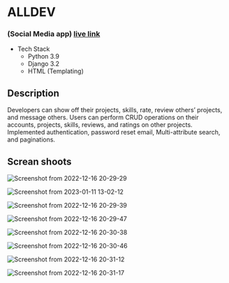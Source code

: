 # ALLDEV
### (Social Media app) [live link](https://web-production-d39a.up.railway.app/)
- Tech Stack
  - Python 3.9
  - Django 3.2
  - HTML (Templating)
  
## Description 
Developers can show off their projects, skills, rate, review others’ projects, and
message others. Users can perform CRUD operations on their accounts, projects,
skills, reviews, and ratings on other projects. Implemented authentication,
password reset email, Multi-attribute search, and paginations.

## Screan shoots 


![Screenshot from 2022-12-16 20-29-29](https://user-images.githubusercontent.com/88018904/211745930-1d8474fc-a418-4291-8eb6-e858a3fc93b4.png)

![Screenshot from 2023-01-11 13-02-12](https://user-images.githubusercontent.com/88018904/211746061-bd1831c6-dbaf-46fa-82fc-78d7171384e6.png)

![Screenshot from 2022-12-16 20-29-39](https://user-images.githubusercontent.com/88018904/211746148-f0e2b113-c0c4-4052-a4d3-42aeaa78eb6b.png)

![Screenshot from 2022-12-16 20-29-47](https://user-images.githubusercontent.com/88018904/211746184-eccbf8e0-a31f-40c2-b5d4-6e03f2db0fbb.png)

![Screenshot from 2022-12-16 20-30-38](https://user-images.githubusercontent.com/88018904/211746261-84e52b3e-5cfd-4787-b84a-f2c735fcc475.png)

![Screenshot from 2022-12-16 20-30-46](https://user-images.githubusercontent.com/88018904/211746344-9629dcb6-680c-4bb7-934f-218d250402ff.png)

![Screenshot from 2022-12-16 20-31-12](https://user-images.githubusercontent.com/88018904/211746464-bc0bf87b-906c-4316-91b8-a14354685ed1.png)

![Screenshot from 2022-12-16 20-31-17](https://user-images.githubusercontent.com/88018904/211746490-e046e887-6909-4f8f-84f9-34ab1a6cdf6a.png)




 
